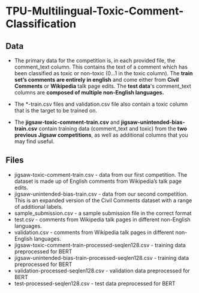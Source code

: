 # TPU-Multilingual-Toxic-Comment-Classification
## **Data**

* The primary data for the competition is, in each provided file, the comment_text column. This contains the text of a comment which has been classified as toxic or non-toxic (0...1 in the toxic column). The **train set’s comments are entirely in english** and come either from **Civil Comments** or **Wikipedia** talk page edits. The **test data**'s comment_text columns are **composed of multiple non-English languages.**

* The *-train.csv files and validation.csv file also contain a toxic column that is the target to be trained on.

* The **jigsaw-toxic-comment-train.csv** and **jigsaw-unintended-bias-train.csv** contain training data (comment_text and toxic) from the **two previous Jigsaw competitions**, as well as additional columns that you may find useful.

## Files
* jigsaw-toxic-comment-train.csv - data from our first competition. The dataset is made up of English comments from Wikipedia’s talk page edits.
* jigsaw-unintended-bias-train.csv - data from our second competition. This is an expanded version of the Civil Comments dataset with a range of additional labels.
* sample_submission.csv - a sample submission file in the correct format
* test.csv - comments from Wikipedia talk pages in different non-English languages.
* validation.csv - comments from Wikipedia talk pages in different non-English languages.
* jigsaw-toxic-comment-train-processed-seqlen128.csv - training data preprocessed for BERT
* jigsaw-unintended-bias-train-processed-seqlen128.csv - training data preprocessed for BERT
* validation-processed-seqlen128.csv - validation data preprocessed for BERT
* test-processed-seqlen128.csv - test data preprocessed for BERT
